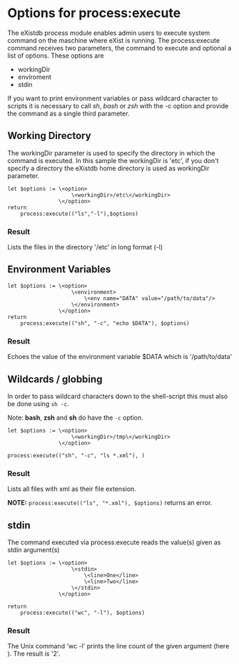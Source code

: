 # Options for process:execute 

The eXistdb process module enables admin users to execute system command on the maschine where eXist is running. The process:execute command receives two parameters, the command to execute and optional a list of options. These options are

* workingDir
* enviroment
* stdin

If you want to print environment variables or pass wildcard character to scripts it is necessary to call *sh*, *bash* or *zsh* with the -c option and provide the command as a single third parameter.


## Working Directory

The workingDir parameter is used to specify the directory in which the command is executed. In this sample the workingDir is 'etc', if you don't specify a directory the eXistdb home directory is used as workingDir parameter. 

```xquery
let $options := \<option>
                    \<workingDir>/etc\</workingDir>
                \</option>
return
	process:execute(("ls","-l"),$options)
```

### Result

Lists the files in the directory '/etc' in long format (-l)


## Environment Variables

```xquery
let $options := \<option>
			        \<environment>
			            \<env name="DATA" value="/path/to/data"/>
		            \</environment>
				\</option>
return 
	process:execute(("sh", "-c", "echo $DATA"), $options)
```


### Result

Echoes the value of the environment variable $DATA which is '/path/to/data'

## Wildcards / globbing

In order to pass wildcard characters down to the shell-script this must also be done using `sh -c`.

Note: **bash**, **zsh** and **sh** do have the `-c` option.

```xquery
let $options := \<option>
                    \<workingDir>/tmp\</workingDir>
                \</option>

process:execute(("sh", "-c", "ls *.xml"), )
```

### Result

Lists all files with xml as their file extension.

**NOTE:** `process:execute(("ls", "*.xml"), $options)` returns an error.

## stdin
The command executed via process:execute reads the value(s) given as stdin argument(s)

```xquery
let $options := \<option>
				    \<stdin>
				        \<line>One</line>
				        \<line>Two</line>
				    \</stdin>
				\</option>

return 
	process:execute(("wc", "-l"), $options)   
```

### Result

The Unix command 'wc -l' prints the line count of the given argument (here <stdin>). The result is '2'.

